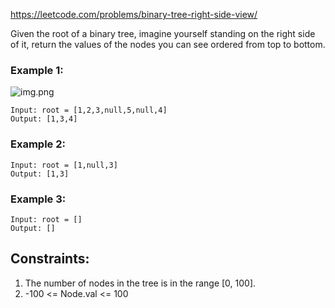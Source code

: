 https://leetcode.com/problems/binary-tree-right-side-view/

Given the root of a binary tree, imagine yourself standing on the right side of it, return the values of the nodes you can see ordered from top to bottom.

### Example 1:
![img.png](img.png)
```text
Input: root = [1,2,3,null,5,null,4]
Output: [1,3,4]
```

### Example 2:
```text
Input: root = [1,null,3]
Output: [1,3]
```

### Example 3:
```text
Input: root = []
Output: []
```

## Constraints:
1. The number of nodes in the tree is in the range [0, 100].
1. -100 <= Node.val <= 100
